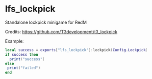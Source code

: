 # lfs_lockpick

Standalone lockpick minigame for RedM

Credits: https://github.com/T3development/t3_lockpick

Example:
```lua
local success = exports["lfs_lockpick"]:lockpick(Config.Lockpick)
if success then
  print("success")
else
 print("failed")
end
